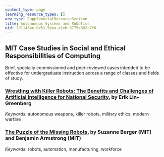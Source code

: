 ```yaml
---
content_type: page
learning_resource_types: []
ocw_type: SupplementalResourceSection
title: Autonomous Systems and Robotics
uid: 2d1143ae-8e51-5eea-e1eb-0775e682c7f8
---
```


MIT Case Studies in Social and Ethical Responsibilities of Computing
--------------------------------------------------------------------

Brief, specially commissioned and peer-reviewed cases intended to be effective for undergraduate instruction across a range of classes and fields of study.

### [Wrestling with Killer Robots: The Benefits and Challenges of Artificial Intelligence for National Security](https://mit-serc.pubpub.org/pub/wrestling-with-killer-robots/release/2), by Erik Lin-Greenberg

_Keywords:_ autonomous weapons, killer robots, military ethics, modern warfare

### [The Puzzle of the MIssing Robots](https://mit-serc.pubpub.org/pub/puzzle-of-missing-robots/release/1), by Suzanne Berger (MIT) and Benjamin Armstrong (MIT)

_Keywords:_ robots, automation, manufacturing, workforce
